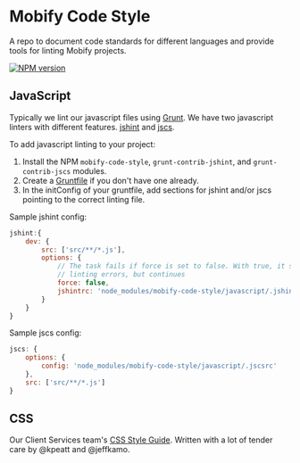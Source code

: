 # Mobify Code Style

A repo to document code standards for different languages and provide tools for linting Mobify projects.

[![NPM version](https://badge.fury.io/js/mobify-code-style.svg)](http://badge.fury.io/js/mobify-code-style)

## JavaScript

Typically we lint our javascript files using [Grunt](http://gruntjs.com/). We have two javascript linters with different features. [jshint](https://github.com/gruntjs/grunt-contrib-jshint) and [jscs](https://github.com/gustavohenke/grunt-jscs).

To add javascript linting to your project:

 1. Install the NPM `mobify-code-style`, `grunt-contrib-jshint`, and `grunt-contrib-jscs` modules.
 2. Create a [Gruntfile](http://gruntjs.com/sample-gruntfile) if you don't have one already.
 3. In the initConfig of your gruntfile, add sections for jshint and/or jscs pointing to the correct linting file.

Sample jshint config:

```javascript
jshint:{
    dev: {
        src: ['src/**/*.js'],
        options: {
            // The task fails if force is set to false. With true, it shows the
            // linting errors, but continues
            force: false,
            jshintrc: 'node_modules/mobify-code-style/javascript/.jshintrc'
        }
    }
}
```

Sample jscs config:

```javascript
jscs: {
    options: {
        config: 'node_modules/mobify-code-style/javascript/.jscsrc'
    },
    src: ['src/**/*.js']
}
```
## CSS
Our Client Services team's [CSS Style Guide](/css/Readme.md). Written with a lot of tender care by @kpeatt and @jeffkamo.

